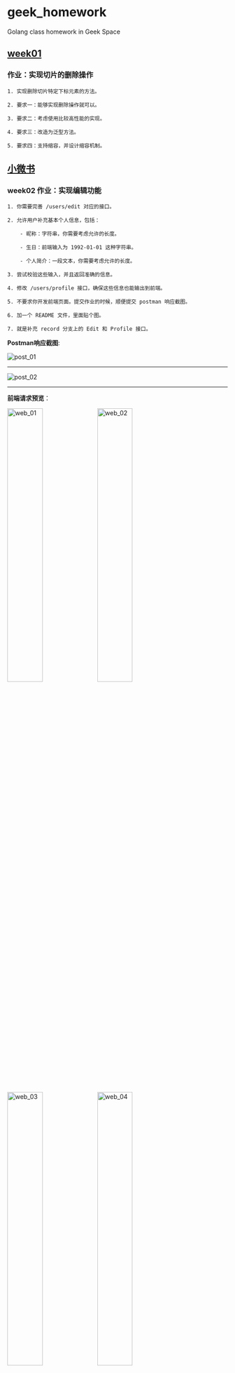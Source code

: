 # geek_homework

Golang class homework in Geek Space

## [week01](https://github.com/ycvk/geek_homework/tree/main/week01)
### 作业：实现切片的删除操作
```
1. 实现删除切片特定下标元素的方法。

2. 要求一：能够实现删除操作就可以。

3. 要求二：考虑使用比较高性能的实现。

4. 要求三：改造为泛型方法。

5. 要求四：支持缩容，并设计缩容机制。
```

## [小微书](https://github.com/ycvk/geek_homework/tree/main/tinybook)
### week02 作业：实现编辑功能
```
1. 你需要完善 /users/edit 对应的接口。

2. 允许用户补充基本个人信息，包括：

    - 昵称：字符串，你需要考虑允许的长度。

    - 生日：前端输入为 1992-01-01 这种字符串。

    - 个人简介：一段文本，你需要考虑允许的长度。

3. 尝试校验这些输入，并且返回准确的信息。

4. 修改 /users/profile 接口，确保这些信息也能输出到前端。

5. 不要求你开发前端页面。提交作业的时候，顺便提交 postman 响应截图。

6. 加一个 README 文件，里面贴个图。

7. 就是补充 record 分支上的 Edit 和 Profile 接口。
```
**Postman响应截图**:

![post_01](https://i.mji.rip/2023/10/02/73405f3b359c19579beaaa5fb4fb588e.png)

---

![post_02](https://i.mji.rip/2023/10/02/2c01cc2c383c90dfea1d2ff39612d0c0.png)

---

**前端请求预览**：

<img src="https://i.mji.rip/2023/10/02/23b5761e808f0d6b12a3582d8fa39dbf.png" width="40%" height="40%" alt="web_01" align=center />

<img src="https://i.mji.rip/2023/10/02/f8b1662852a50f852884534bbb4b1876.png" width="40%" height="40%" alt="web_02" align=center />

<img src="https://i.mji.rip/2023/10/12/c298dd3635e8b41562a377f98be29cb1.png" width="40%" height="40%" alt="web_03" align=center />

<img src="https://i.mji.rip/2023/10/12/3fb6326899142d4b0903ec785dd646c2.png" width="40%" height="40%" alt="web_04" align=center />

<img src="https://i.mji.rip/2023/10/12/523ea485027beee9f6e381a53f8db630.png" width="40%" height="40%" alt="web_05" align=center />
